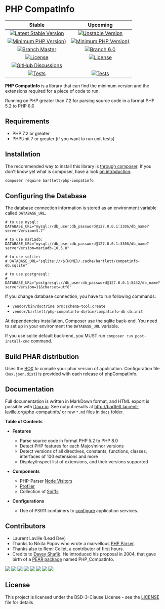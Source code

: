 # PHP CompatInfo

|                                                                                     Stable                                                                                     | Upcoming |
|:------------------------------------------------------------------------------------------------------------------------------------------------------------------------------:|:--------:|
|                 [![Latest Stable Version](https://img.shields.io/packagist/v/bartlett/php-compatinfo)](https://packagist.org/packages/bartlett/php-compatinfo)                 | [![Unstable Version](https://img.shields.io/packagist/vpre/bartlett/php-compatinfo)](https://packagist.org/packages/bartlett/php-compatinfo) |
|                     [![Minimum PHP Version)](https://img.shields.io/packagist/php-v/bartlett/php-compatinfo)](https://www.php.net/supported-versions.php)                      | [![Minimum PHP Version)](https://img.shields.io/packagist/php-v/bartlett/php-compatinfo/6.0.x-dev?color=orange)](https://www.php.net/supported-versions.php) |
|                                [![Branch Master](https://img.shields.io/badge/branch-master-blue)](https://github.com/llaville/php-compat-info)                                | [![Branch 6.0](https://img.shields.io/badge/branch-6.0-orange)](https://github.com/llaville/php-compat-info/tree/6.0) |
|                    [![License](https://img.shields.io/packagist/l/bartlett/php-compatinfo)](https://github.com/llaville/php-compatinfo/blob/master/LICENSE)                    | [![License](https://img.shields.io/packagist/l/bartlett/php-compatinfo)](https://github.com/llaville/php-compatinfo/tree/6.0/LICENSE)
 |               [![GitHub Discussions](https://img.shields.io/github/discussions/llaville/php-compatinfo)](https://github.com/llaville/php-compatinfo/discussions)               | |
 | [![Tests](https://github.com/llaville/php-compatinfo/actions/workflows/php-tests.yaml/badge.svg)](https://github.com/llaville/php-compatinfo/actions/workflows/php-tests.yaml) | [![Tests](https://github.com/llaville/php-compatinfo/actions/workflows/php-tests.yaml/badge.svg?branch=6.0)](https://github.com/llaville/php-compatinfo/actions/workflows/php-tests.yaml) |

**PHP CompatInfo** is a library that
can find the minimum version and the extensions required for a piece of code to run.

Running on PHP greater than 7.2 for parsing source code in a format PHP 5.2 to PHP 8.0

## Requirements

* PHP 7.2 or greater
* PHPUnit 7 or greater (if you want to run unit tests)

## Installation

The recommended way to install this library is [through composer](http://getcomposer.org).
If you don't know yet what is composer, have a look [on introduction](http://getcomposer.org/doc/00-intro.md).

```bash
composer require bartlett/php-compatinfo
```

## Configuring the Database

The database connection information is stored as an environment variable called `DATABASE_URL`.

```
# to use mysql:
DATABASE_URL="mysql://db_user:db_password@127.0.0.1:3306/db_name?serverVersion=5.7"

# to use mariadb:
DATABASE_URL="mysql://db_user:db_password@127.0.0.1:3306/db_name?serverVersion=mariadb-10.5.8"

# to use sqlite:
# DATABASE_URL="sqlite:///${HOME}/.cache/bartlett/compatinfo-db.sqlite"

# to use postgresql:
# DATABASE_URL="postgresql://db_user:db_password@127.0.0.1:5432/db_name?serverVersion=11&charset=utf8"
```

If you change database connection, you have to run following commands:
- `vendor/bin/doctrine orm:schema-tool:create`
- `vendor/bartlett/php-compatinfo-db/bin/compatinfo-db db:init`

At dependencies installation, Composer use the sqlite back-end. You need to set up in your environment the `DATABASE_URL` variable.

If you use sqlite default back-end, you MUST run `composer run post-install-cmd` command.

## Build PHAR distribution

Uses the [BOX](https://github.com/box-project/box/) to compile your phar version of application.
Configuration file (`box.json.dist`) is provided with each release of phpCompatInfo.

## Documentation

Full documentation is written in MarkDown format, and HTML export is possible with [Daux.io](https://github.com/dauxio/daux.io).
See output results at http://bartlett.laurent-laville.org/php-compatinfo/ or raw `*.md` files in `docs` folder.

**Table of Contents**

* **Features**
  - Parse source code in format PHP 5.2 to PHP 8.0
  - Detect PHP features for each Major/minor versions
  - Detect versions of all directives, constants, functions, classes, interfaces of 100 extensions and more
  - Display/Inspect list of extensions, and their versions supported

* **Components**
  - PHP-Parser [Node Visitors](docs/01_Components/01_PHP-Parser/Visitors.md)
  - [Profiler](docs/01_Components/02_Profiler/Collectors.md)
  - Collection of [Sniffs](docs/01_Components/03_Sniffs/Features.md)

* **Configurations**
  - Use of PSR11 containers to [configure](docs/02_Configs/README.md) application services.

## Contributors

* Laurent Laville (Lead Dev)
* Thanks to Nikita Popov who wrote a marvellous [PHP Parser](https://github.com/nikic/PHP-Parser).
* Thanks also to Remi Collet, a contributor of first hours.
* Credits to [Davey Shafik](https://github.com/dshafik). He introduced his proposal in 2004, that gave birth of a [PEAR package](http://pear.php.net/package/PHP_CompatInfo) named PHP_CompatInfo.

[![](https://sourcerer.io/fame/llaville/llaville/php-compat-info/images/0)](https://sourcerer.io/fame/llaville/llaville/php-compat-info/links/0)
[![](https://sourcerer.io/fame/llaville/llaville/php-compat-info/images/1)](https://sourcerer.io/fame/llaville/llaville/php-compat-info/links/1)
[![](https://sourcerer.io/fame/llaville/llaville/php-compat-info/images/2)](https://sourcerer.io/fame/llaville/llaville/php-compat-info/links/2)
[![](https://sourcerer.io/fame/llaville/llaville/php-compat-info/images/3)](https://sourcerer.io/fame/llaville/llaville/php-compat-info/links/3)
[![](https://sourcerer.io/fame/llaville/llaville/php-compat-info/images/4)](https://sourcerer.io/fame/llaville/llaville/php-compat-info/links/4)
[![](https://sourcerer.io/fame/llaville/llaville/php-compat-info/images/5)](https://sourcerer.io/fame/llaville/llaville/php-compat-info/links/5)
[![](https://sourcerer.io/fame/llaville/llaville/php-compat-info/images/6)](https://sourcerer.io/fame/llaville/llaville/php-compat-info/links/6)
[![](https://sourcerer.io/fame/llaville/llaville/php-compat-info/images/7)](https://sourcerer.io/fame/llaville/llaville/php-compat-info/links/7)

## License

This project is licensed under the BSD-3-Clause License - see the [LICENSE](https://github.com/llaville/php-compat-info/blob/master/LICENSE) file for details
